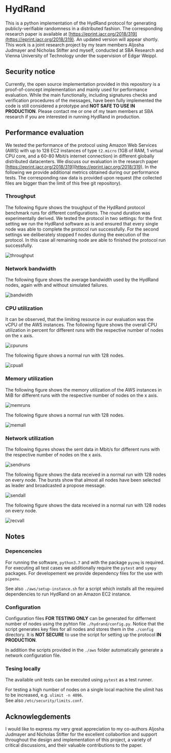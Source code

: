 # HydRand

This is a python implementation of the HydRand protocol for generating publicly-verifiable randomness in a distributed fashion.
The corresponding research paper is available at [https://eprint.iacr.org/2018/319](https://eprint.iacr.org/2018/319). An updated version will appear shortly.
This work is a joint research project by my team members Aljosha Judmayer and Nicholas Stifter and myself, conducted at SBA Research and Vienna University of Technology under the supervision of Edgar Weippl.

## Security notice

Currently, the open source implementation provided in this repository is a proof-of-concept implementation and mainly used for performance evaluation.
While the main functionally,
including signatures checks and verification procedures of the messages,
have been fully implemented the code is still considered a prototype and **NOT SAFE TO USE IN PRODUCTION**. Please contact me or one of my team members at SBA research if you are interested in running HydRand in production.

## Performance evaluation

We tested the performance of the protocol using Amazon Web Services (AWS) with up to 128 EC2 instances of type `t2.micro` (1GB of RAM, 1 virtual CPU core, and a 60-80 Mbit/s internet connection) in different globally distributed datacenters.
We discuss our evaluation in the research paper [https://eprint.iacr.org/2018/319](https://eprint.iacr.org/2018/319).
In the following we provide additional metrics obtained during our performance tests.
The corresponding raw data is provided upon request (the collected files are bigger than the limit of this free git repository).

### Throughput

The following figure shows the troughput of the HydRand protocol benchmark runs for different configurations. The round duration was experimentally derived.
We tested the protocol in two settings: for the first setting we run the HydRand software as is and ensured that every single node was able to complete the protocol run successfully.
For the second settings we deliberately stopped f nodes during the execution of the protocol. In this case all remaining node are able to finished the protocol run successfully.

![throughput](evaluation/figures/throughput.png)

### Network bandwidth

The following figure shows the average bandwidth used by the HydRand nodes, again with and without simulated failures.

![bandwidth](evaluation/figures/bandwidth.png)

### CPU utilization

It can be observed, that the limiting resource in our evaluation was the vCPU of the AWS instances.
The following figure shows the overall CPU utilization in percent for different runs with the respective number of nodes on the x axis.

![cpuruns](evaluation/figures/cpu_runs.png)

The following figure shows a normal run with 128 nodes.

![cpuall](evaluation/figures/cpu_all.png)

### Memory utilization

The following figure shows the memory utilization of the AWS instances in MiB for different runs with the respective number of nodes on the x axis.

![memruns](evaluation/figures/mem_runs.png)

The following figure shows a normal run with 128 nodes.

![memall](evaluation/figures/mem_all.png)

### Network utilization

The following figures shows the sent data in Mbit/s for different runs with the respective number of nodes on the x axis.

![sendruns](evaluation/figures/send_runs.png)

The following figure shows the data received in a normal run with 128 nodes on every node.
The bursts show that almost all nodes have been selected as leader and broadcasted a propose message.

![sendall](evaluation/figures/send_runs.png)

The following figure shows the data received in a normal run with 128 nodes on every node.

![recvall](evaluation/figures/recv_all.png)

## Notes

### Depencencies

For running the software, `python3.7` and with the package `pyzmq` is required.
For executing all test cases we additionally require the `pytest` and `sympy` packages.
For developement we provide dependency files for the use with `pipenv`.

See also `./aws/setup-instance.sh` for a script which installs all the required dependencies to run HydRand on an Amazon EC2 instance.

### Configuration

Configuration files **FOR TESTING ONLY** can be generated for differnent number of nodes using the pyhton file `./hydrand/config.py`.
Notice that the script generates key files for all nodes and stores them in the `./config` directory.
It is **NOT SECURE** to use the script for setting up the protocol **IN PRODUCTION**.

In addition the scripts provided in the `./aws` folder automatically generate a network configuration file.

### Tesing locally

The available unit tests can be executed using `pytest` as a test runner.

For testing a high number of nodes on a single local machine the ulimit has to be increased,
e.g. `ulimit -n 4096`.  
See also `/etc/security/limits.conf`.

## Acknowlegdements

I would like to express my very great appreciation to my co-authors Aljosha Judmayer and Nicholas Stifter for the excellent collabortion and support throughout the design and implementation of this project, a variety of critical discussions, and their valuable contributions to the paper.
